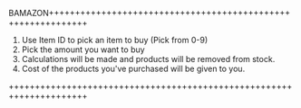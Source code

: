 BAMAZON+++++++++++++++++++++++++++++++++++++++++++++++++++++++++++++

1. Use Item ID to pick an item to buy (Pick from 0-9)
2. Pick the amount you want to buy
3. Calculations will be made and products will be removed from stock. 
4. Cost of the products you've purchased will be given to you.

+++++++++++++++++++++++++++++++++++++++++++++++++++++++++++++++++++++
